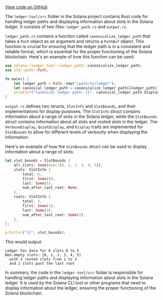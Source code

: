 [View code on GitHub](https://github.com/solana-labs/solana/tree/master/na/ledger-tool/src)

The `ledger-tool/src` folder in the Solana project contains Rust code for handling ledger paths and displaying information about slots in the Solana ledger. It consists of two files: `ledger_path.rs` and `output.rs`.

`ledger_path.rs` contains a function called `canonicalize_ledger_path` that takes a `Path` object as an argument and returns a `PathBuf` object. This function is crucial for ensuring that the ledger path is in a consistent and reliable format, which is essential for the proper functioning of the Solana blockchain. Here's an example of how this function can be used:

```rust
use solana::ledger_tool::ledger_path::canonicalize_ledger_path;
use std::path::Path;

fn main() {
    let ledger_path = Path::new("/path/to/ledger");
    let canonical_ledger_path = canonicalize_ledger_path(&ledger_path);
    println!("Canonical ledger path: {}", canonical_ledger_path.display());
}
```

`output.rs` defines two structs, `SlotInfo` and `SlotBounds`, and their implementations for display purposes. The `SlotInfo` struct contains information about a range of slots in the Solana ledger, while the `SlotBounds` struct contains information about all slots and rooted slots in the ledger. The `VerboseDisplay`, `QuietDisplay`, and `Display` traits are implemented for `SlotBounds` to allow for different levels of verbosity when displaying the information.

Here's an example of how the `SlotBounds` struct can be used to display information about a range of slots:

```rust
let slot_bounds = SlotBounds {
    all_slots: Some(&vec![0, 1, 2, 3, 4, 5]),
    slots: SlotInfo {
        total: 6,
        first: Some(0),
        last: Some(5),
        num_after_last_root: None,
    },
    roots: SlotInfo {
        total: 3,
        first: Some(1),
        last: Some(3),
        num_after_last_root: Some(2),
    },
};

println!("{}", slot_bounds);
```

This would output:

```
Ledger has data for 6 slots 0 to 5
Non-empty slots: [0, 1, 2, 3, 4, 5]
  with 3 rooted slots from 1 to 3
  and 2 slots past the last root
```

In summary, the code in the `ledger-tool/src` folder is responsible for handling ledger paths and displaying information about slots in the Solana ledger. It is used by the Solana CLI tool or other programs that need to display information about the ledger, ensuring the proper functioning of the Solana blockchain.
